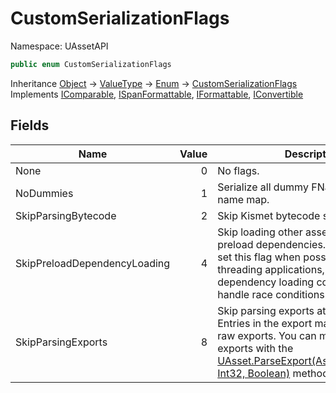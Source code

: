 # CustomSerializationFlags

Namespace: UAssetAPI

```csharp
public enum CustomSerializationFlags
```

Inheritance [Object](https://docs.microsoft.com/en-us/dotnet/api/system.object) → [ValueType](https://docs.microsoft.com/en-us/dotnet/api/system.valuetype) → [Enum](https://docs.microsoft.com/en-us/dotnet/api/system.enum) → [CustomSerializationFlags](./uassetapi.customserializationflags.md)<br>
Implements [IComparable](https://docs.microsoft.com/en-us/dotnet/api/system.icomparable), [ISpanFormattable](https://docs.microsoft.com/en-us/dotnet/api/system.ispanformattable), [IFormattable](https://docs.microsoft.com/en-us/dotnet/api/system.iformattable), [IConvertible](https://docs.microsoft.com/en-us/dotnet/api/system.iconvertible)

## Fields

| Name | Value | Description |
| --- | --: | --- |
| None | 0 | No flags. |
| NoDummies | 1 | Serialize all dummy FNames to the name map. |
| SkipParsingBytecode | 2 | Skip Kismet bytecode serialization. |
| SkipPreloadDependencyLoading | 4 | Skip loading other assets referenced in preload dependencies. You may wish to set this flag when possible in multi-threading applications, since preload dependency loading could lead to file handle race conditions. |
| SkipParsingExports | 8 | Skip parsing exports at read time. Entries in the export map will be read as raw exports. You can manually parse exports with the [UAsset.ParseExport(AssetBinaryReader, Int32, Boolean)](./uassetapi.uasset.md#parseexportassetbinaryreader-int32-boolean) method. |
